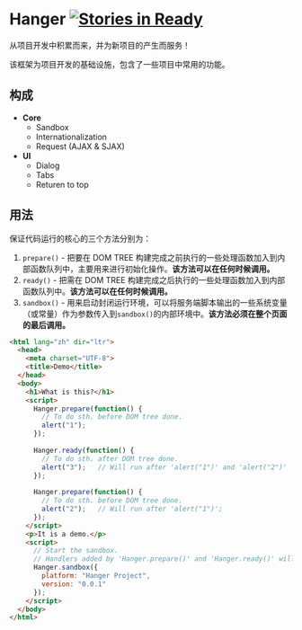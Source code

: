 # Hanger [![Stories in Ready](https://badge.waffle.io/ourai/hanger.png?label=ready)](https://waffle.io/ourai/hanger)  

从项目开发中积累而来，并为新项目的产生而服务！

该框架为项目开发的基础设施，包含了一些项目中常用的功能。

## 构成

- **Core**
  - Sandbox
  - Internationalization
  - Request (AJAX & SJAX)
- **UI**
  - Dialog
  - Tabs
  - Returen to top

## 用法

保证代码运行的核心的三个方法分别为：

1. `prepare()` - 把要在 DOM TREE 构建完成之前执行的一些处理函数加入到内部函数队列中，主要用来进行初始化操作。**该方法可以在任何时候调用。**
2. `ready()` - 把需在 DOM TREE 构建完成之后执行的一些处理函数加入到内部函数队列中。**该方法可以在任何时候调用。**
3. `sandbox()` - 用来启动封闭运行环境，可以将服务端脚本输出的一些系统变量（或常量）作为参数传入到`sandbox()`的内部环境中。**该方法必须在整个页面的最后调用。**

```html
<html lang="zh" dir="ltr">
  <head>
    <meta charset="UTF-8">
    <title>Demo</title>
  </head>
  <body>
    <h1>What is this?</h1>
    <script>
      Hanger.prepare(function() {
        // To do sth. before DOM tree done.
        alert("1");
      });
      
      Hanger.ready(function() {
        // To do sth. after DOM tree done.
        alert("3");   // Will run after 'alert("1")' and 'alert("2")'
      });
      
      Hanger.prepare(function() {
        // To do sth. before DOM tree done.
        alert("2");   // Will run after 'alert("1")';
      });
    </script>
    <p>It is a demo.</p>
    <script>
      // Start the sandbox.
      // Handlers added by 'Hanger.prepare()' and 'Hanger.ready()' will execute.
      Hanger.sandbox({
        platform: "Hanger Project",
        version: "0.0.1"
      });
    </script>
  </body>
</html>
```
